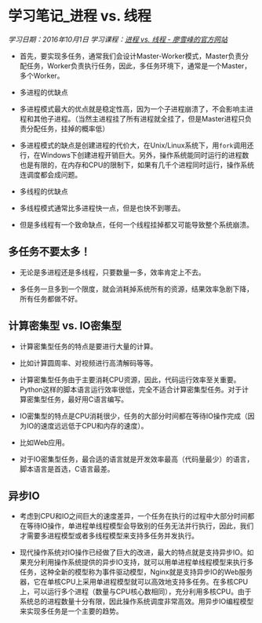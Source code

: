 ﻿# 学习笔记_进程 vs. 线程
*学习日期：2016年10月1日*
*学习课程：[进程 vs. 线程 - 廖雪峰的官方网站](http://www.liaoxuefeng.com/wiki/0014316089557264a6b348958f449949df42a6d3a2e542c000/0014319292979766bd3285c9d6b4942a8ea9b4e9cfb48d8000)*

- 首先，要实现多任务，通常我们会设计Master-Worker模式，Master负责分配任务，Worker负责执行任务，因此，多任务环境下，通常是一个Master，多个Worker。

- 多进程的优缺点

 - 多进程模式最大的优点就是稳定性高，因为一个子进程崩溃了，不会影响主进程和其他子进程。（当然主进程挂了所有进程就全挂了，但是Master进程只负责分配任务，挂掉的概率低）

 - 多进程模式的缺点是创建进程的代价大，在Unix/Linux系统下，用`fork`调用还行，在Windows下创建进程开销巨大。另外，操作系统能同时运行的进程数也是有限的，在内存和CPU的限制下，如果有几千个进程同时运行，操作系统连调度都会成问题。
 
- 多线程的优缺点

 - 多线程模式通常比多进程快一点，但是也快不到哪去。
 
 - 但是多线程有一个致命缺点，任何一个线程挂掉都又可能导致整个系统崩溃。
 
## 多任务不要太多！

- 无论是多进程还是多线程，只要数量一多，效率肯定上不去。

- 多任务一旦多到一个限度，就会消耗掉系统所有的资源，结果效率急剧下降，所有任务都做不好。

## 计算密集型 vs. IO密集型

- 计算密集型任务的特点是要进行大量的计算。
 - 比如计算圆周率、对视频进行高清解码等等。
 - 计算密集型任务由于主要消耗CPU资源，因此，代码运行效率至关重要。Python这样的脚本语言运行效率很低，完全不适合计算密集型任务。对于计算密集型任务，最好用C语言编写。
 
- IO密集型的特点是CPU消耗很少，任务的大部分时间都在等待IO操作完成（因为IO的速度远远低于CPU和内存的速度）。
 - 比如Web应用。
 - 对于IO密集型任务，最合适的语言就是开发效率最高（代码量最少）的语言，脚本语言是首选，C语言最差。
 
 ## 异步IO

-  考虑到CPU和IO之间巨大的速度差异，一个任务在执行的过程中大部分时间都在等待IO操作，单进程单线程模型会导致别的任务无法并行执行，因此，我们才需要多进程模型或者多线程模型来支持多任务并发执行。

- 现代操作系统对IO操作已经做了巨大的改进，最大的特点就是支持异步IO。如果充分利用操作系统提供的异步IO支持，就可以用单进程单线程模型来执行多任务，这种全新的模型称为事件驱动模型，Nginx就是支持异步IO的Web服务器，它在单核CPU上采用单进程模型就可以高效地支持多任务。在多核CPU上，可以运行多个进程（数量与CPU核心数相同），充分利用多核CPU。由于系统总的进程数量十分有限，因此操作系统调度非常高效。用异步IO编程模型来实现多任务是一个主要的趋势。